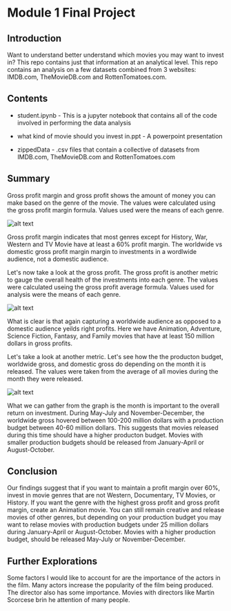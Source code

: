 # Module 1 Final Project

## Introduction

Want to understand better understand which movies you may want to invest in? This repo contains just that information at an analytical level. This repo contains an analysis on a few datasets combined from 3 websites: IMDB.com, TheMovieDB.com and RottenTomatoes.com.

## Contents

- student.ipynb - This is a jupyter notebook that contains all of the code involved in performing the data analysis

- what kind of movie should you invest in.ppt - A powerpoint presentation

- zippedData - .csv files that contain a collective of datasets from IMDB.com, TheMovieDB.com and RottenTomatoes.com

## Summary

Gross profit margin and gross profit shows the amount of money you can make based on the genre of the movie. The values were calculated using the gross profit margin formula. Values used were the means of each genre.

![alt text](https://github.com/jefferyrosario/dsc-mod-1-project-v2-1-onl01-dtsc-pt-012120/blob/master/genre_profit_margin.png)

Gross profit margin indicates that most genres except for History, War, Western and TV Movie have at least a 60% profit margin. The worldwide vs domestic gross profit margin margin to investments in a wordlwide audience, not a domestic audience. 


Let's now take a look at the gross profit. The gross profit is another metric to gauge the overall health of the investments into each genre. 
The values were calculated useing the gross profit average formula. Values used for analysis were the means of each genre.

![alt text](https://github.com/jefferyrosario/dsc-mod-1-project-v2-1-onl01-dtsc-pt-012120/blob/master/genre_gross_profit.png)

What is clear is that again capturing a worldwide audience as opposed to a domestic audience yeilds right profits. Here we have Animation, Adventure, Science Fiction, Fantasy, and Family movies that have at least 150 million dollars in gross profits. 

Let's take a look at another metric. Let's see how the the producton budget, worldwide gross, and domestic gross do depending on the month it is released. The values were taken from the average of all movies during the month they were released.

![alt text](https://github.com/jefferyrosario/dsc-mod-1-project-v2-1-onl01-dtsc-pt-012120/blob/master/release_date_by_month.png)

What we can gather from the graph is the month is important to the overall return on investment. During May-July and November-December, the worldwide gross hovered between 100-200 million dollars with a production budget between 40-60 million dollars. This suggests that movies released during this time should have a higher producton budget. Movies with smaller production budgets should be released from January-April or August-October. 

## Conclusion

Our findings suggest that if you want to maintain a profit margin over 60%, invest in movie genres that are not Western, Documentary, TV Movies, or History. If you want the genre with the highest gross profit and gross profit margin, create an Animation movie. You can still remain creative and release movies of other genres, but depending on your production budget you may want to relase movies with production budgets under 25 million dollars during January-April or August-October. Movies with a higher production budget, should be released May-July or November-December.

## Further Explorations

Some factors I would like to account for are the importance of the actors in the film. Many actors increase the popularity of the film being produced. The director also has some importance. Movies with directors like Martin Scorcese brin he attention of many people. 


